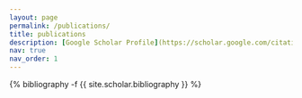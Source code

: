 ```yaml
---
layout: page
permalink: /publications/
title: publications
description: [Google Scholar Profile](https://scholar.google.com/citations?user=5gDNdGUAAAAJ&hl=en)
nav: true
nav_order: 1
---
```

<!-- _pages/publications.md -->
<div class="publications">

{% bibliography -f {{ site.scholar.bibliography }} %}

</div>
